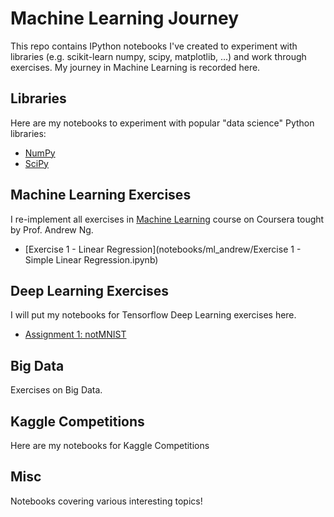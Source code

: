 # Machine Learning Journey

This repo contains IPython notebooks I've created to experiment with libraries (e.g. scikit-learn numpy, scipy, matplotlib, ...) and work through exercises. My journey in Machine Learning is recorded here.

## Libraries

Here are my notebooks to experiment with popular "data science" Python libraries:

- [NumPy](notebooks/libraries/NumPy.ipynb)
- [SciPy](notebooks/libraries/SciPy.ipynb)


## Machine Learning Exercises

I re-implement all exercises in [Machine Learning](https://www.coursera.org/learn/machine-learning) course on Coursera tought by Prof. Andrew Ng.

- [Exercise 1 - Linear Regression](notebooks/ml_andrew/Exercise 1 - Simple Linear Regression.ipynb)


## Deep Learning Exercises

I will put my notebooks for Tensorflow Deep Learning exercises here.
- [Assignment 1: notMNIST](notebooks/tensorflow/notebooks/tensorflow/Assignment_1_notmnist.ipynb)


## Big Data

Exercises on Big Data.


## Kaggle Competitions

Here are my notebooks for Kaggle Competitions

## Misc
Notebooks covering various interesting topics!
